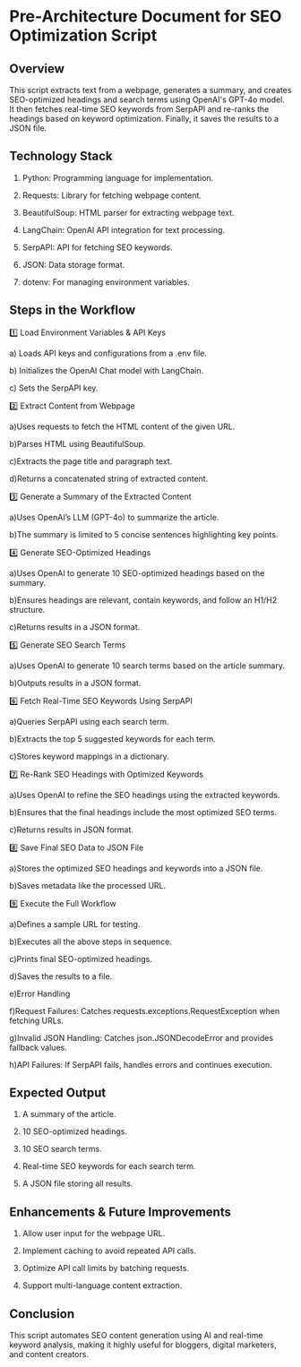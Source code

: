 # Pre-Architecture Document for SEO Optimization Script

## Overview

This script extracts text from a webpage, generates a summary, and creates SEO-optimized headings and search terms using OpenAI's GPT-4o model. It then fetches real-time SEO keywords from SerpAPI and re-ranks the headings based on keyword optimization. Finally, it saves the results to a JSON file.

## Technology Stack

1. Python: Programming language for implementation.

2. Requests: Library for fetching webpage content.

3. BeautifulSoup: HTML parser for extracting webpage text.

4. LangChain: OpenAI API integration for text processing.

5. SerpAPI: API for fetching SEO keywords.

6. JSON: Data storage format.

7. dotenv: For managing environment variables.

## Steps in the Workflow

1️⃣ Load Environment Variables & API Keys

a) Loads API keys and configurations from a .env file.

b) Initializes the OpenAI Chat model with LangChain.

c) Sets the SerpAPI key.

2️⃣ Extract Content from Webpage

a)Uses requests to fetch the HTML content of the given URL.

b)Parses HTML using BeautifulSoup.

c)Extracts the page title and paragraph text.

d)Returns a concatenated string of extracted content.

3️⃣ Generate a Summary of the Extracted Content

a)Uses OpenAI’s LLM (GPT-4o) to summarize the article.

b)The summary is limited to 5 concise sentences highlighting key points.

4️⃣ Generate SEO-Optimized Headings

a)Uses OpenAI to generate 10 SEO-optimized headings based on the summary.

b)Ensures headings are relevant, contain keywords, and follow an H1/H2 structure.

c)Returns results in a JSON format.

5️⃣ Generate SEO Search Terms

a)Uses OpenAI to generate 10 search terms based on the article summary.

b)Outputs results in a JSON format.

6️⃣ Fetch Real-Time SEO Keywords Using SerpAPI

a)Queries SerpAPI using each search term.

b)Extracts the top 5 suggested keywords for each term.

c)Stores keyword mappings in a dictionary.

7️⃣ Re-Rank SEO Headings with Optimized Keywords

a)Uses OpenAI to refine the SEO headings using the extracted keywords.

b)Ensures that the final headings include the most optimized SEO terms.

c)Returns results in JSON format.

8️⃣ Save Final SEO Data to JSON File

a)Stores the optimized SEO headings and keywords into a JSON file.

b)Saves metadata like the processed URL.

9️⃣ Execute the Full Workflow

a)Defines a sample URL for testing.

b)Executes all the above steps in sequence.

c)Prints final SEO-optimized headings.

d)Saves the results to a file.

e)Error Handling

f)Request Failures: Catches requests.exceptions.RequestException when fetching URLs.

g)Invalid JSON Handling: Catches json.JSONDecodeError and provides fallback values.

h)API Failures: If SerpAPI fails, handles errors and continues execution.

## Expected Output

1. A summary of the article.

2. 10 SEO-optimized headings.

3. 10 SEO search terms.

4. Real-time SEO keywords for each search term.

5. A JSON file storing all results.

## Enhancements & Future Improvements

1. Allow user input for the webpage URL.

2. Implement caching to avoid repeated API calls.

3. Optimize API call limits by batching requests.

4. Support multi-language content extraction.

## Conclusion

This script automates SEO content generation using AI and real-time keyword analysis, making it highly useful for bloggers, digital marketers, and content creators.


